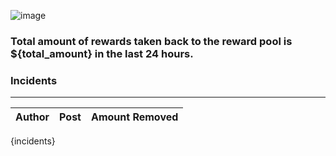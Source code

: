 ![image](https://steemit-production-imageproxy-thumbnail.s3.amazonaws.com/DQmes2UZW4iwsjk4TTcvCAwKQE3WHkZZDhfEVMxVgohG1XE_1680x8400) <p><p>

### Total amount of rewards taken back to the reward pool is **${total_amount}** in the last 24 hours.


### Incidents
***

|   Author    |   Post    | Amount Removed |
|-------------|-----------|---------------|
{incidents}